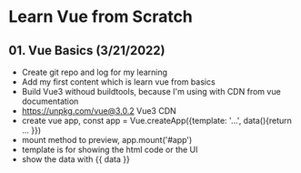 # Learn Vue from Scratch

## 01. Vue Basics (3/21/2022)

- Create git repo and log for my learning
- Add my first content which is learn vue from basics
- Build Vue3 withoud buildtools, because I'm using with CDN from vue documentation
- <https://unpkg.com/vue@3.0.2> Vue3 CDN
- create vue app, const app = Vue.createApp({template: '...', data(){return ... }})
- mount method to preview, app.mount('#app')
- template is for showing the html code or the UI
- show the data with {{ data }}
